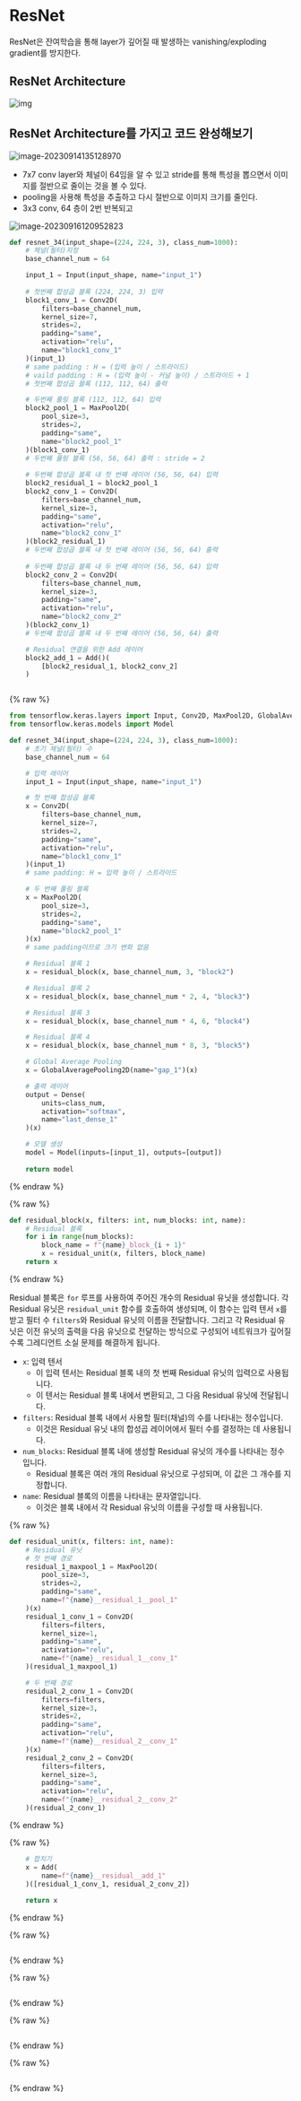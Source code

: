 # ResNet

ResNet은 잔여학습을 통해 layer가 깊어질 때 발생하는 vanishing/exploding gradient를 방지한다.



## ResNet Architecture

![img](https://production-media.paperswithcode.com/methods/Screen_Shot_2020-09-25_at_10.26.40_AM_SAB79fQ.png)



## ResNet Architecture를 가지고 코드 완성해보기



![image-20230914135128970](../../images/ResNet_Architecture/image-20230914135128970.png)

- 7x7 conv layer와 체널이 64임을 알 수 있고 stride를 통해 특성을 뽑으면서 이미지를 절반으로 줄이는 것을 볼 수 있다.
- pooling을 사용해 특성을 추출하고 다시 절반으로 이미지 크기를 줄인다.
- 3x3 conv, 64 층이 2번 반복되고 





![image-20230916120952823](../../images/ResNet_Architecture/image-20230916120952823.png)



```python
def resnet_34(input_shape=(224, 224, 3), class_num=1000):
    # 체널(필터)지정
    base_channel_num = 64

    input_1 = Input(input_shape, name="input_1")
    
    # 첫번째 합성곱 블록 (224, 224, 3) 입력
    block1_conv_1 = Conv2D(
        filters=base_channel_num,
        kernel_size=7,
        strides=2,
        padding="same",
        activation="relu",
        name="block1_conv_1"
    )(input_1)
    # same padding : H = (입력 높이 / 스트라이드)
    # vaild padding : H = (입력 높이 - 커널 높이) / 스트라이드 + 1
    # 첫번째 합성곱 블록 (112, 112, 64) 출력

    # 두번째 풀링 블록 (112, 112, 64) 입력
    block2_pool_1 = MaxPool2D(
        pool_size=3,
        strides=2,
        padding="same",
        name="block2_pool_1"
    )(block1_conv_1)
    # 두번째 풀링 블록 (56, 56, 64) 출력 : stride = 2
    
    # 두번째 합성곱 블록 내 첫 번째 레이어 (56, 56, 64) 입력
    block2_residual_1 = block2_pool_1
    block2_conv_1 = Conv2D(
        filters=base_channel_num,
        kernel_size=3,
        padding="same",
        activation="relu",
        name="block2_conv_1"
    )(block2_residual_1)
    # 두번째 합성곱 블록 내 첫 번째 레이어 (56, 56, 64) 출력
    
    # 두번째 합성곱 블록 내 두 번째 레이어 (56, 56, 64) 입력
    block2_conv_2 = Conv2D(
        filters=base_channel_num,
        kernel_size=3,
        padding="same",
        activation="relu",
        name="block2_conv_2"
    )(block2_conv_1)
    # 두번째 합성곱 블록 내 두 번째 레이어 (56, 56, 64) 출력

    # Residual 연결을 위한 Add 레이어
    block2_add_1 = Add()(
        [block2_residual_1, block2_conv_2]
    )
```



```python

```

{% raw %}

```python
from tensorflow.keras.layers import Input, Conv2D, MaxPool2D, GlobalAveragePooling2D, Dense, Add
from tensorflow.keras.models import Model

def resnet_34(input_shape=(224, 224, 3), class_num=1000):
    # 초기 체널(필터) 수
    base_channel_num = 64

    # 입력 레이어
    input_1 = Input(input_shape, name="input_1")

    # 첫 번째 합성곱 블록
    x = Conv2D(
        filters=base_channel_num,
        kernel_size=7,
        strides=2,
        padding="same",
        activation="relu",
        name="block1_conv_1"
    )(input_1)
    # same padding: H = 입력 높이 / 스트라이드

    # 두 번째 풀링 블록
    x = MaxPool2D(
        pool_size=3,
        strides=2,
        padding="same",
        name="block2_pool_1"
    )(x)
    # same padding이므로 크기 변화 없음

    # Residual 블록 1
    x = residual_block(x, base_channel_num, 3, "block2")

    # Residual 블록 2
    x = residual_block(x, base_channel_num * 2, 4, "block3")

    # Residual 블록 3
    x = residual_block(x, base_channel_num * 4, 6, "block4")

    # Residual 블록 4
    x = residual_block(x, base_channel_num * 8, 3, "block5")

    # Global Average Pooling
    x = GlobalAveragePooling2D(name="gap_1")(x)

    # 출력 레이어
    output = Dense(
        units=class_num,
        activation="softmax",
        name="last_dense_1"
    )(x)

    # 모델 생성
    model = Model(inputs=[input_1], outputs=[output])
    
    return model
```

{% endraw %}

{% raw %}

```python
def residual_block(x, filters: int, num_blocks: int, name):
    # Residual 블록
    for i in range(num_blocks):
        block_name = f"{name}_block_{i + 1}"
        x = residual_unit(x, filters, block_name)
    return x
```

{% endraw %}

Residual 블록은 `for` 루프를 사용하여 주어진 개수의 Residual 유닛을 생성합니다. 각 Residual 유닛은 `residual_unit` 함수를 호출하여 생성되며, 이 함수는 입력 텐서 `x`를 받고 필터 수 `filters`와 Residual 유닛의 이름을 전달합니다. 그리고 각 Residual 유닛은 이전 유닛의 출력을 다음 유닛으로 전달하는 방식으로 구성되어 네트워크가 깊어질수록 그레디언트 소실 문제를 해결하게 됩니다.

- `x`: 입력 텐서
  -  이 입력 텐서는 Residual 블록 내의 첫 번째 Residual 유닛의 입력으로 사용됩니다. 
  - 이 텐서는 Residual 블록 내에서 변환되고, 그 다음 Residual 유닛에 전달됩니다.
- `filters`: Residual 블록 내에서 사용할 필터(채널)의 수를 나타내는 정수입니다. 
  - 이것은 Residual 유닛 내의 합성곱 레이어에서 필터 수를 결정하는 데 사용됩니다.
- `num_blocks`: Residual 블록 내에 생성할 Residual 유닛의 개수를 나타내는 정수입니다. 
  - Residual 블록은 여러 개의 Residual 유닛으로 구성되며, 이 값은 그 개수를 지정합니다.
- `name`: Residual 블록의 이름을 나타내는 문자열입니다. 
  - 이것은 블록 내에서 각 Residual 유닛의 이름을 구성할 때 사용됩니다.



{% raw %}

```python
def residual_unit(x, filters: int, name):
    # Residual 유닛
    # 첫 번째 경로
    residual_1_maxpool_1 = MaxPool2D(
        pool_size=3,
        strides=2,
        padding="same",
        name=f"{name}__residual_1__pool_1"
    )(x)
    residual_1_conv_1 = Conv2D(
        filters=filters,
        kernel_size=1,
        padding="same",
        activation="relu",
        name=f"{name}__residual_1__conv_1"
    )(residual_1_maxpool_1)

    # 두 번째 경로
    residual_2_conv_1 = Conv2D(
        filters=filters,
        kernel_size=3,
        strides=2,
        padding="same",
        activation="relu",
        name=f"{name}__residual_2__conv_1"
    )(x)
    residual_2_conv_2 = Conv2D(
        filters=filters,
        kernel_size=3,
        padding="same",
        activation="relu",
        name=f"{name}__residual_2__conv_2"
    )(residual_2_conv_1)
```

{% endraw %}

{% raw %}

```python
    # 합치기
    x = Add(
        name=f"{name}__residual__add_1"
    )([residual_1_conv_1, residual_2_conv_2])
    
    return x
```

{% endraw %}

{% raw %}

```python

```

{% endraw %}

{% raw %}

```python

```

{% endraw %}

{% raw %}

```python

```

{% endraw %}

{% raw %}

```python

```

{% endraw %}